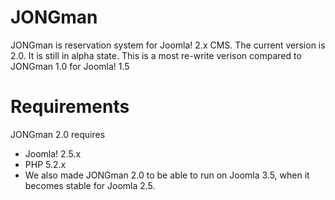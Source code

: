 JONGman
=======

JONGman is reservation system for Joomla! 2.x CMS. The current version is 2.0. It is still in alpha state. This is a most re-write verison compared to JONGman 1.0 for Joomla! 1.5

Requirements
============

JONGman 2.0 requires 
+ Joomla! 2.5.x
+ PHP 5.2.x
+ We also made JONGman 2.0 to be able to run on Joomla 3.5, when it becomes stable for Joomla 2.5.

